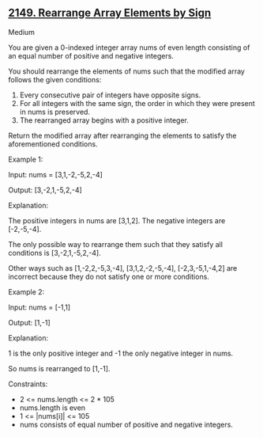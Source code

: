 ## [2149. Rearrange Array Elements by Sign](https://leetcode.com/problems/rearrange-array-elements-by-sign/description/)

Medium

You are given a 0-indexed integer array nums of even length consisting of an equal number of positive and negative integers.

You should rearrange the elements of nums such that the modified array follows the given conditions:

1) Every consecutive pair of integers have opposite signs.
2) For all integers with the same sign, the order in which they were present in nums is preserved.
3) The rearranged array begins with a positive integer.

Return the modified array after rearranging the elements to satisfy the aforementioned conditions.


Example 1:

Input: nums = [3,1,-2,-5,2,-4]

Output: [3,-2,1,-5,2,-4]

Explanation:

The positive integers in nums are [3,1,2]. The negative integers are [-2,-5,-4].

The only possible way to rearrange them such that they satisfy all conditions is [3,-2,1,-5,2,-4].

Other ways such as [1,-2,2,-5,3,-4], [3,1,2,-2,-5,-4], [-2,3,-5,1,-4,2] are incorrect because they do not satisfy one or more conditions.

Example 2:

Input: nums = [-1,1]

Output: [1,-1]

Explanation:

1 is the only positive integer and -1 the only negative integer in nums.

So nums is rearranged to [1,-1].
 

Constraints:

- 2 <= nums.length <= 2 * 105
- nums.length is even
- 1 <= |nums[i]| <= 105
- nums consists of equal number of positive and negative integers.
